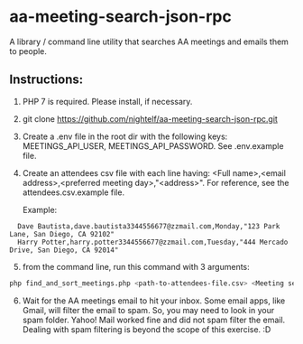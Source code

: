 # aa-meeting-search-json-rpc
A library / command line utility that searches AA meetings and emails them to people.

## Instructions:
1. PHP 7 is required. Please install, if necessary.
2. git clone https://github.com/nightelf/aa-meeting-search-json-rpc.git
3. Create a .env file in the root dir with the following keys: MEETINGS_API_USER, MEETINGS_API_PASSWORD. See .env.example file.
4. Create an attendees csv file with each line having: \<Full name\>,\<email address\>,\<preferred meeting day\>,"\<address\>". For reference, see the attendees.csv.example file.

   Example:
```csv
  Dave Bautista,dave.bautista3344556677@zzmail.com,Monday,"123 Park Lane, San Diego, CA 92102"
  Harry Potter,harry.potter3344556677@zzmail.com,Tuesday,"444 Mercado Drive, San Diego, CA 92014"
```
5. from the command line, run this command with 3 arguments:
```sh
php find_and_sort_meetings.php <path-to-attendees-file.csv> <Meeting search city> <state code>
```
6. Wait for the AA meetings email to hit your inbox. Some email apps, like Gmail, will filter the email to spam. So, you may need to look in your spam folder. Yahoo! Mail worked fine and did not spam filter the email. Dealing with spam filtering is beyond the scope of this exercise. :D
